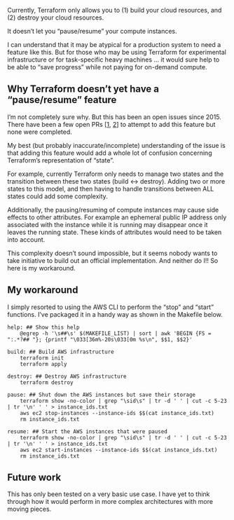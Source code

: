 Currently, Terraform only allows you to (1) build your cloud resources, and (2) destroy your cloud resources.

It doesn’t let you “pause/resume” your compute instances.

I can understand that it may be atypical for a production system to need a feature like this. But for those who may be using Terraform for experimental infrastructure or for task-specific heavy machines … it would sure help to be able to “save progress” while not paying for on-demand compute.


## Why Terraform doesn’t yet have a “pause/resume” feature
I’m not completely sure why. But this has been an open issues since 2015. There have been a few open PRs [[1](https://github.com/hashicorp/terraform-provider-aws/pull/1980), [2](https://github.com/hashicorp/terraform/issues/1579)] to attempt to add this feature but none were completed.

My best (but probably inaccurate/incomplete) understanding of the issue is that adding this feature would add a whole lot of confusion concerning Terraform’s representation of “state”.

For example, currently Terraform only needs to manage two states and the transition between these two states (build <-> destroy). Adding two or more states to this model, and then having to handle transitions between ALL states could add some complexity.

Additionally, the pausing/resuming of compute instances may cause side effects to other attributes. For example an ephemeral public IP address only associated with the instance while it is running may disappear once it leaves the running state. These kinds of attributes would need to be taken into account.

This complexity doesn’t sound impossible, but it seems nobody wants to take initiative to build out an official implementation. And neither do I!! So here is my workaround.


## My workaround
I simply resorted to using the AWS CLI to perform the “stop” and “start” functions. I’ve packaged it in a handy way as shown in the Makefile below.
```
help: ## Show this help
    @egrep -h '\s##\s' $(MAKEFILE_LIST) | sort | awk 'BEGIN {FS = ":.*?## "}; {printf "\033[36m%-20s\033[0m %s\n", $$1, $$2}'

build: ## Build AWS infrastructure
    terraform init
    terraform apply

destroy: ## Destroy AWS infrastructure
    terraform destroy

pause: ## Shut down the AWS instances but save their storage
    terraform show -no-color | grep "\sid\s" | tr -d ' ' | cut -c 5-23 | tr '\n' ' ' > instance_ids.txt
    aws ec2 stop-instances --instance-ids $$(cat instance_ids.txt)
    rm instance_ids.txt

resume: ## Start the AWS instances that were paused
    terraform show -no-color | grep "\sid\s" | tr -d ' ' | cut -c 5-23 | tr '\n' ' ' > instance_ids.txt
    aws ec2 start-instances --instance-ids $$(cat instance_ids.txt)
    rm instance_ids.txt
```


## Future work
This has only been tested on a very basic use case. I have yet to think through how it would perform in more complex architectures with more moving pieces.
